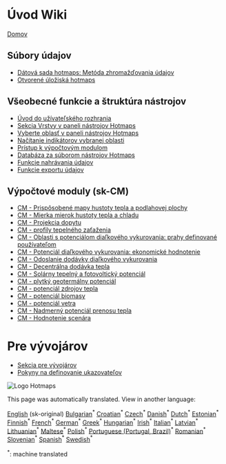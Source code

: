 <h1> Úvod Wiki </h1><p> <a href="Home">Domov</a> </p><h2> Súbory údajov </h2><ul><li> <a href="Hotmaps-data-set-method-of-data-collection">Dátová sada hotmaps: Metóda zhromažďovania údajov</a> </li><li> <a href="Hotmaps-open-data-repositories">Otvorené úložiská hotmaps</a> </li></ul><h2> Všeobecné funkcie a štruktúra nástrojov </h2><ul><li> <a href="Introduction-to-user-interface">Úvod do užívateľského rozhrania</a> </li><li> <a href="Layers-section-in-the-Hotmaps-toolbox">Sekcia Vrstvy v paneli nástrojov Hotmaps</a> </li><li> <a href="Select-a-region-in-the-Hotmaps-toolbox">Vyberte oblasť v paneli nástrojov Hotmaps</a> </li><li> <a href="Retrieve-indicators-of-a-selected-area">Načítanie indikátorov vybranej oblasti</a> </li><li> <a href="Access-to-calculation-modules">Prístup k výpočtovým modulom</a> </li><li> <a href="Database-behind-the-Hotmaps-toolbox">Databáza za súborom nástrojov Hotmaps</a> </li><li> <a href="Data-upload-functionalities">Funkcie nahrávania údajov</a> </li><li> <a href="Data-export-functionalities">Funkcie exportu údajov</a> </li></ul><h2> Výpočtové moduly (sk-CM) </h2><ul><li> <a href="CM-Customized-heat-and-floor-area-density-maps">CM - Prispôsobené mapy hustoty tepla a podlahovej plochy</a> </li><li> <a href="CM-Scale-heat-and-cool-density-maps">CM - Mierka mierok hustoty tepla a chladu</a> </li><li> <a href="CM-Demand-projection">CM - Projekcia dopytu</a> </li><li> <a href="CM-Heat-load-profiles">CM - profily tepelného zaťaženia</a> </li><li> <a href="CM-District-heating-potential-areas-user-defined-thresholds">CM - Oblasti s potenciálom diaľkového vykurovania: prahy definované používateľom</a> </li><li> <a href="CM-District-heating-potential-economic-assessment">CM - Potenciál diaľkového vykurovania: ekonomické hodnotenie</a> </li><li> <a href="CM-District-heating-supply-dispatch">CM - Odoslanie dodávky diaľkového vykurovania</a> </li><li> <a href="CM-Decentral-heating-supply">CM - Decentrálna dodávka tepla</a> </li><li> <a href="CM-Solar-thermal-and-PV-potential">CM - Solárny tepelný a fotovoltický potenciál</a> </li><li> <a href="CM-Shallow-geothermal-potential">CM - plytký geotermálny potenciál</a> </li><li> <a href="CM-Heat-source-potential">CM - potenciál zdrojov tepla</a> </li><li> <a href="CM-Biomass-potential">CM - potenciál biomasy</a> </li><li> <a href="CM-Wind-potential">CM - potenciál vetra</a> </li><li> <a href="CM-Excess-heat-transport-potential">CM - Nadmerný potenciál prenosu tepla</a> </li><li> <a href="CM-Scenario-assessment">CM - Hodnotenie scenára</a> </li></ul><h1> Pre vývojárov </h1><ul><li> <a href="Developers">Sekcia pre vývojárov</a> </li><li> <a href="Guidelines-for-defining-indicators">Pokyny na definovanie ukazovateľov</a> </li></ul><p><img alt="Logo Hotmaps" src="https://www.hotmaps-project.eu/wp-content/uploads/2017/02/logo.svg"/></p>

This page was automatically translated. View in another language:

[English](../en/_Sidebar.md) (sk-original) [Bulgarian](../bg/_Sidebar.md)<sup>\*</sup> [Croatian](../hr/_Sidebar.md)<sup>\*</sup> [Czech](../cs/_Sidebar.md)<sup>\*</sup> [Danish](../da/_Sidebar.md)<sup>\*</sup> [Dutch](../nl/_Sidebar.md)<sup>\*</sup> [Estonian](../et/_Sidebar.md)<sup>\*</sup> [Finnish](../fi/_Sidebar.md)<sup>\*</sup> [French](../fr/_Sidebar.md)<sup>\*</sup> [German](../de/_Sidebar.md)<sup>\*</sup> [Greek](../el/_Sidebar.md)<sup>\*</sup> [Hungarian](../hu/_Sidebar.md)<sup>\*</sup> [Irish](../ga/_Sidebar.md)<sup>\*</sup> [Italian](../it/_Sidebar.md)<sup>\*</sup> [Latvian](../lv/_Sidebar.md)<sup>\*</sup> [Lithuanian](../lt/_Sidebar.md)<sup>\*</sup> [Maltese](../mt/_Sidebar.md)<sup>\*</sup> [Polish](../pl/_Sidebar.md)<sup>\*</sup> [Portuguese (Portugal, Brazil)](../pt/_Sidebar.md)<sup>\*</sup> [Romanian](../ro/_Sidebar.md)<sup>\*</sup>  [Slovenian](../sl/_Sidebar.md)<sup>\*</sup> [Spanish](../es/_Sidebar.md)<sup>\*</sup> [Swedish](../sv/_Sidebar.md)<sup>\*</sup> 

<sup>\*</sup>: machine translated
